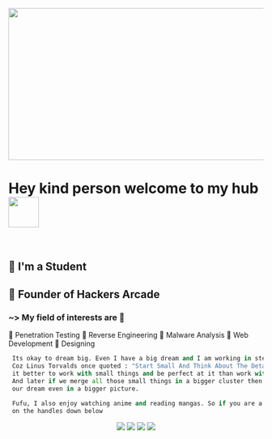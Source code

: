 <p align="center">
<img src="https://github.com/xohan30/xohan30/blob/master/noodle.gif?raw=true" text-align=center; width="600"; height="300"/>
</p>

# Hey kind person welcome to my hub <img src="me.gif" height="60"/>
<br>

## 🚌 I'm a Student
## 🚩 Founder of Hackers Arcade
### ~> My field of interests are 🔦
🏮 Penetration Testing
🏮 Reverse Engineering
🏮 Malware Analysis
🏮 Web Development
🏮 Designing
```py
 Its okay to dream big. Even I have a big dream and I am working in steps to accomplish that dream of mine 
 Coz Linus Torvalds once quoted : "Start Small And Think About The Details" and i think that at first
 it better to work with small things and be perfect at it than work with bigger things and be nothing. 
 And later if we merge all those small things in a bigger cluster then we can frame 
 our dream even in a bigger picture.
 
 Fufu, I also enjoy watching anime and reading mangas. So if you are a tech weeb like me then HMU 
 on the handles down below
```
<p align="center">
<a href="https://twitter.com/0xSN1PE"><img src="https://img.icons8.com/doodle/50/000000/twitter-circled.png"/></a>
<a href="https://instagram.com/sparsh_x64x"><img src="https://img.icons8.com/doodle/48/000000/instagram--v1.png"/></a>
<a href="https://www.linkedin.com/in/sparsh-anand-9842421b2/"><img src="https://img.icons8.com/doodle/48/000000/linkedin-circled.png"/></a>
<a href="mailto:iamsnipe@protonmail.com"><img src="https://img.icons8.com/doodle/48/000000/gmail.png"/></a> <br>
</p>
